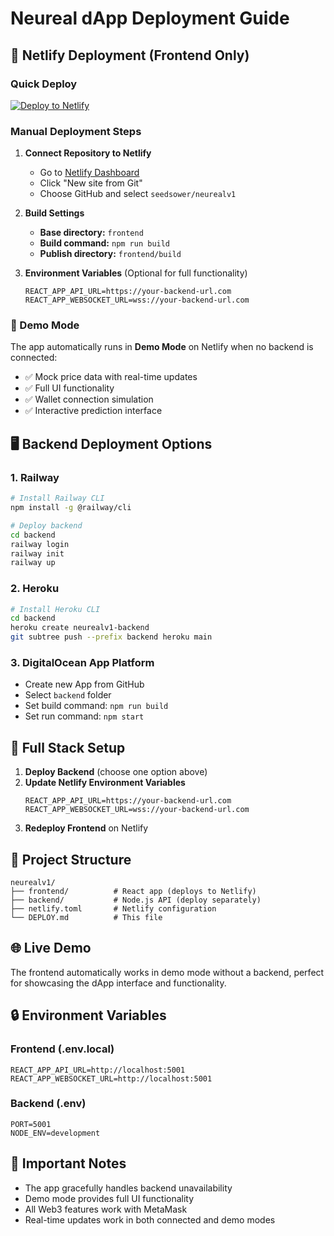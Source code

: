 # Neureal dApp Deployment Guide

## 🚀 Netlify Deployment (Frontend Only)

### Quick Deploy
[![Deploy to Netlify](https://www.netlify.com/img/deploy/button.svg)](https://app.netlify.com/start/deploy?repository=https://github.com/seedsower/neurealv1)

### Manual Deployment Steps

1. **Connect Repository to Netlify**
   - Go to [Netlify Dashboard](https://app.netlify.com/)
   - Click "New site from Git"
   - Choose GitHub and select `seedsower/neurealv1`

2. **Build Settings**
   - **Base directory:** `frontend`
   - **Build command:** `npm run build`
   - **Publish directory:** `frontend/build`

3. **Environment Variables** (Optional for full functionality)
   ```
   REACT_APP_API_URL=https://your-backend-url.com
   REACT_APP_WEBSOCKET_URL=wss://your-backend-url.com
   ```

### 🎯 Demo Mode
The app automatically runs in **Demo Mode** on Netlify when no backend is connected:
- ✅ Mock price data with real-time updates
- ✅ Full UI functionality
- ✅ Wallet connection simulation
- ✅ Interactive prediction interface

## 🖥️ Backend Deployment Options

### 1. Railway
```bash
# Install Railway CLI
npm install -g @railway/cli

# Deploy backend
cd backend
railway login
railway init
railway up
```

### 2. Heroku
```bash
# Install Heroku CLI
cd backend
heroku create neurealv1-backend
git subtree push --prefix backend heroku main
```

### 3. DigitalOcean App Platform
- Create new App from GitHub
- Select `backend` folder
- Set build command: `npm run build`
- Set run command: `npm start`

## 🔧 Full Stack Setup

1. **Deploy Backend** (choose one option above)
2. **Update Netlify Environment Variables**
   ```
   REACT_APP_API_URL=https://your-backend-url.com
   REACT_APP_WEBSOCKET_URL=wss://your-backend-url.com
   ```
3. **Redeploy Frontend** on Netlify

## 📁 Project Structure
```
neurealv1/
├── frontend/          # React app (deploys to Netlify)
├── backend/           # Node.js API (deploy separately)
├── netlify.toml       # Netlify configuration
└── DEPLOY.md          # This file
```

## 🌐 Live Demo
The frontend automatically works in demo mode without a backend, perfect for showcasing the dApp interface and functionality.

## 🔒 Environment Variables

### Frontend (.env.local)
```env
REACT_APP_API_URL=http://localhost:5001
REACT_APP_WEBSOCKET_URL=http://localhost:5001
```

### Backend (.env)
```env
PORT=5001
NODE_ENV=development
```

## 🚨 Important Notes
- The app gracefully handles backend unavailability
- Demo mode provides full UI functionality
- All Web3 features work with MetaMask
- Real-time updates work in both connected and demo modes